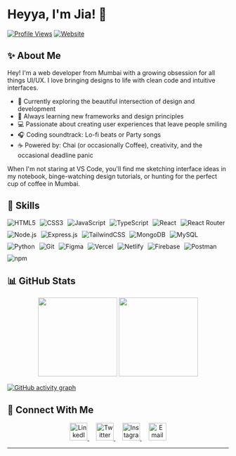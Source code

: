 # Heyya, I'm Jia! 👋

[![Profile Views](https://komarev.com/ghpvc/?username=jia2005&color=blueviolet)](https://github.com/jia2005) [![Website](https://img.shields.io/badge/Portfolio-Coming%20Soon-purple)](https://github.com/jia2005)

## ✨ About Me 

Hey! I'm a web developer from Mumbai with a growing obsession for all things UI/UX. I love bringing designs to life with clean code and intuitive interfaces.

- 🎨 Currently exploring the beautiful intersection of design and development
- 🌱 Always learning new frameworks and design principles
- 💻 Passionate about creating user experiences that leave people smiling
- 🎧 Coding soundtrack: Lo-fi beats or Party songs 
- ☕ Powered by: Chai (or occasionally Coffee), creativity, and the occasional deadline panic

When I'm not staring at VS Code, you'll find me sketching interface ideas in my notebook, binge-watching design tutorials, or hunting for the perfect cup of coffee in Mumbai.

## 🚀 Skills

<div style="display: flex; gap: 10px; flex-wrap: wrap;">
  <img src="https://img.shields.io/badge/-HTML5-E34F26?style=for-the-badge&logo=html5&logoColor=white" alt="HTML5"/>
  <img src="https://img.shields.io/badge/-CSS3-1572B6?style=for-the-badge&logo=css3&logoColor=white" alt="CSS3"/>
  <img src="https://img.shields.io/badge/-JavaScript-F7DF1E?style=for-the-badge&logo=javascript&logoColor=black" alt="JavaScript"/>
  <img src="https://img.shields.io/badge/-TypeScript-3178C6?style=for-the-badge&logo=typescript&logoColor=white" alt="TypeScript"/>
  <img src="https://img.shields.io/badge/-React-61DAFB?style=for-the-badge&logo=react&logoColor=black" alt="React"/>
  <img src="https://img.shields.io/badge/-React_Router-CA4245?style=for-the-badge&logo=react-router&logoColor=white" alt="React Router"/>
  <img src="https://img.shields.io/badge/-Node.js-339933?style=for-the-badge&logo=node.js&logoColor=white" alt="Node.js"/>
  <img src="https://img.shields.io/badge/-Express.js-000000?style=for-the-badge&logo=express&logoColor=white" alt="Express.js"/>
  <img src="https://img.shields.io/badge/-TailwindCSS-06B6D4?style=for-the-badge&logo=tailwindcss&logoColor=white" alt="TailwindCSS"/>
  <img src="https://img.shields.io/badge/-MongoDB-47A248?style=for-the-badge&logo=mongodb&logoColor=white" alt="MongoDB"/>
  <img src="https://img.shields.io/badge/-MySQL-4479A1?style=for-the-badge&logo=mysql&logoColor=white" alt="MySQL"/>
  <img src="https://img.shields.io/badge/-Python-3776AB?style=for-the-badge&logo=python&logoColor=white" alt="Python"/>
  <img src="https://img.shields.io/badge/-Git-F05032?style=for-the-badge&logo=git&logoColor=white" alt="Git"/>
  <img src="https://img.shields.io/badge/-Figma-F24E1E?style=for-the-badge&logo=figma&logoColor=white" alt="Figma"/>
  <img src="https://img.shields.io/badge/-Vercel-000000?style=for-the-badge&logo=vercel&logoColor=white" alt="Vercel"/>
  <img src="https://img.shields.io/badge/-Netlify-00C7B7?style=for-the-badge&logo=netlify&logoColor=white" alt="Netlify"/>
  <img src="https://img.shields.io/badge/-Firebase-FFCA28?style=for-the-badge&logo=firebase&logoColor=black" alt="Firebase"/>
  <img src="https://img.shields.io/badge/-Postman-FF6C37?style=for-the-badge&logo=postman&logoColor=white" alt="Postman"/>
  <img src="https://img.shields.io/badge/-npm-CB3837?style=for-the-badge&logo=npm&logoColor=white" alt="npm"/>
</div>

## 📊 GitHub Stats

<div align="center">
  <img height="180em" src="https://github-readme-stats.vercel.app/api?username=jia2005&show_icons=true&theme=material-palenight&include_all_commits=true&count_private=true" />
  <img height="180em" src="https://github-readme-stats.vercel.app/api/top-langs/?username=jia2005&layout=compact&langs_count=7&theme=material-palenight" />
</div>

[![GitHub activity graph](https://github-readme-activity-graph.vercel.app/graph?username=Jia2005&bg_color=ffffff)](https://github.com/ashutosh00710/github-readme-activity-graph)

## 🤝 Connect With Me

<p align="center">
  <a href="https://linkedin.com" target="https://www.linkedin.com/in/jia-harisinghani/">
    <img src="https://raw.githubusercontent.com/rahuldkjain/github-profile-readme-generator/master/src/images/icons/Social/linked-in-alt.svg" alt="LinkedIn" height="40" width="40" />
  </a>
  &nbsp;&nbsp;&nbsp;
  <a href="https://twitter.com" target="https://x.com/JiaH2005">
    <img src="https://raw.githubusercontent.com/rahuldkjain/github-profile-readme-generator/master/src/images/icons/Social/twitter.svg" alt="Twitter" height="40" width="40" />
  </a>
  &nbsp;&nbsp;&nbsp;
  <a href="https://instagram.com" target="https://www.instagram.com/jiaaa2005/">
    <img src="https://raw.githubusercontent.com/rahuldkjain/github-profile-readme-generator/master/src/images/icons/Social/instagram.svg" alt="Instagram" height="40" width="40" />
  </a>
  &nbsp;&nbsp;&nbsp;
  <a href="mailto:jia2.harisinghani@gmail.com">
    <img src="https://cdn-icons-png.flaticon.com/512/5968/5968534.png" alt="Email" height="40" width="40" />
  </a>
</p>

---
